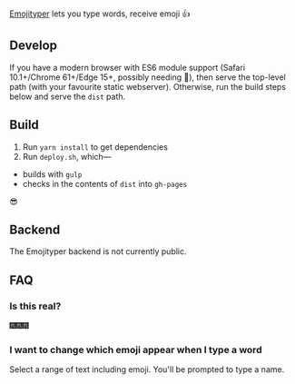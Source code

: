 [Emojityper](https://emojityper.com) lets you type words, receive emoji &#x1f44d;

## Develop

If you have a modern browser with ES6 module support (Safari 10.1+/Chrome 61+/Edge 15+, possibly needing &#x1f6a9;), then serve the top-level path (with your favourite static webserver).
Otherwise, run the build steps below and serve the `dist` path.

## Build

1. Run `yarn install` to get dependencies
1. Run `deploy.sh`, which—
  * builds with `gulp`
  * checks in the contents of `dist` into `gh-pages`

&#x1f60e;

## Backend

The Emojityper backend is not currently public.

## FAQ

### Is this real?

&#x1f386;&#x1f386;&#x1f386;

### I want to change which emoji appear when I type a word

Select a range of text including emoji.
You'll be prompted to type a name.
